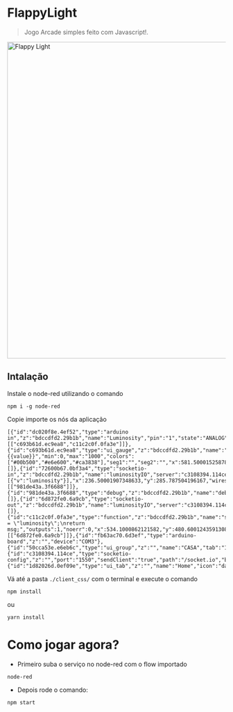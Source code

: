 # FlappyLight

> Jogo Arcade simples feito com Javascript!.

<a href="#"><img width="728" src="https://raw.githubusercontent.com/kenjishiromajp/flappylight/master/imgs/imagem_fundo.svg" alt="Flappy Light"></a>

## Intalação

 Instale o node-red utilizando o comando

```
npm i -g node-red
```

Copie importe os nós da aplicação
```
[{"id":"dc020f8e.4ef52","type":"arduino in","z":"bdccdfd2.29b1b","name":"Luminosity","pin":"1","state":"ANALOG","arduino":"fb63ac70.6d3ef","x":203.50000762939453,"y":464.2000427246094,"wires":[["c693b61d.ec9ea8","c11c2c0f.0fa3e"]]},{"id":"c693b61d.ec9ea8","type":"ui_gauge","z":"bdccdfd2.29b1b","name":"Luminosidade","group":"50cca53e.e6eb6c","order":0,"width":"6","height":"5","gtype":"gage","title":"Luminosidade","label":"Lux","format":"{{value}}","min":0,"max":"1000","colors":["#00b500","#e6e600","#ca3838"],"seg1":"","seg2":"","x":581.5000152587891,"y":395.00001430511475,"wires":[]},{"id":"72600b67.0bf3a4","type":"socketio-in","z":"bdccdfd2.29b1b","name":"luminosityIO","server":"c3108394.114ce","rules":[{"v":"luminosity"}],"x":236.50001907348633,"y":285.787504196167,"wires":[["981de43a.3f6688"]]},{"id":"981de43a.3f6688","type":"debug","z":"bdccdfd2.29b1b","name":"debug","active":true,"console":"false","complete":"true","x":514.1000099182129,"y":281.600004196167,"wires":[]},{"id":"6d872fe0.6a9cb","type":"socketio-out","z":"bdccdfd2.29b1b","name":"luminosityIO","server":"c3108394.114ce","x":767.5000152587891,"y":523.8000183105469,"wires":[]},{"id":"c11c2c0f.0fa3e","type":"function","z":"bdccdfd2.29b1b","name":"setSocketIOEvent","func":"msg.socketIOEvent = \"luminosity\";\nreturn msg;","outputs":1,"noerr":0,"x":534.1000862121582,"y":480.60012435913086,"wires":[["6d872fe0.6a9cb"]]},{"id":"fb63ac70.6d3ef","type":"arduino-board","z":"","device":"COM3"},{"id":"50cca53e.e6eb6c","type":"ui_group","z":"","name":"CASA","tab":"1d82026d.0ef09e","disp":true,"width":"6"},{"id":"c3108394.114ce","type":"socketio-config","z":"","port":"1550","sendClient":"true","path":"/socket.io","bindToNode":true},{"id":"1d82026d.0ef09e","type":"ui_tab","z":"","name":"Home","icon":"dashboard"}]
```

Vá até a pasta `./client_css/` com o terminal e execute o comando
```
npm install
```
ou
```
yarn install
```

# Como jogar agora?

- Primeiro suba o serviço no node-red com o flow importado
```
node-red
```
- Depois rode o comando:

```
npm start
```